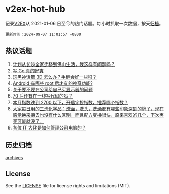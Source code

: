 # v2ex-hot-hub

 记录[V2EX](https://www.v2ex.com/)从 2021-01-06 日至今的热门话题。每小时抓取一次数据，按天[归档](archives)。

`更新时间：2024-09-07 11:01:57 +0800`

## 热议话题

1. [计划从长沙全家迁移到佛山生活，我这样有问题吗？](https://www.v2ex.com/t/1070716)
1. [写 Go 真的好爽](https://www.v2ex.com/t/1070765)
1. [玩黑神话晕 3D 怎么办？手柄会好一些吗？](https://www.v2ex.com/t/1070711)
1. [Android 有哪些 root 后才有的神奇功能?](https://www.v2ex.com/t/1070714)
1. [关于要不要在公司给自己买显示器的问题](https://www.v2ex.com/t/1070684)
1. [70 后还有在一线写代码的吗？](https://www.v2ex.com/t/1070713)
1. [本月指数跌到 2700 以下，开启定投指数，推荐哪个指数？](https://www.v2ex.com/t/1070732)
1. [大家每日用的三洗化学品：洗面，洗头，洗澡都有哪些印象深刻的牌子，现在感觉换来换去也没有什么区别，而且配方变换很快，原来喜欢的几个，下次再买可能就没了。](https://www.v2ex.com/t/1070721)
1. [各位 IT 大佬是如何管理公司电脑的？](https://www.v2ex.com/t/1070689)

## 历史归档

[archives](archives)

## License

See the [LICENSE](LICENSE) file for license rights and limitations (MIT).
